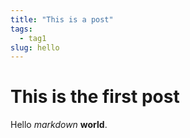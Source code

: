 ```yaml
---
title: "This is a post"
tags:
  - tag1
slug: hello
---
```


# This is the first post

Hello _markdown_ **world**.
